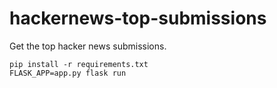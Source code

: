 # hackernews-top-submissions
Get the top hacker news submissions.

```
pip install -r requirements.txt
FLASK_APP=app.py flask run
```